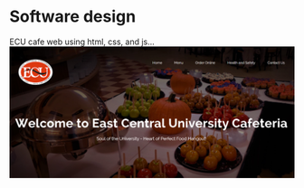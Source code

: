 # Software design
 ECU cafe web using html, css, and js...
 <img src="https://github.com/CMPSC3943FA21/team-3/blob/main/img/Screenshot%20(4).png?raw=true">
